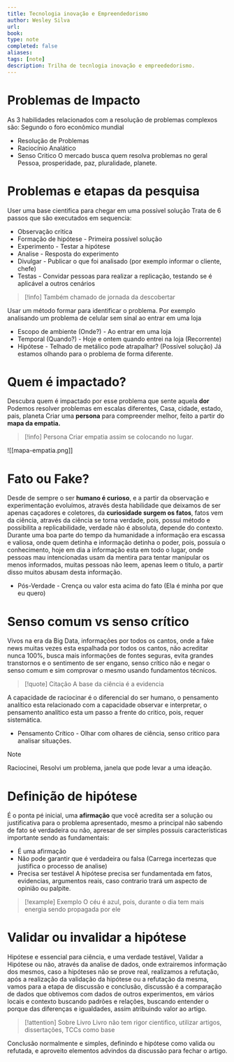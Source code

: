 ```yaml
---
title: Tecnologia inovação e Empreendedorismo
author: Wesley Silva
url:
book:
type: note
completed: false
aliases:
tags: [note]
description: Trilha de tecnlogia inovação e empreededorismo. 
---
```

# Problemas de Impacto
As 3 habilidades relacionados com a resolução de problemas complexos são:
Segundo o foro econômico mundial
- Resolução de Problemas
- Raciocínio Analático
- Senso Critico
O mercado busca quem resolva problemas no geral
Pessoa, prosperidade, paz, pluralidade, planete.

# Problemas e etapas da pesquisa
User uma base cientifica para chegar em uma possível solução
Trata de 6 passos que são executados em sequencia:
- Observação critica
- Formação de hipótese - Primeira possível solução
- Experimento - Testar a hipótese
- Analise - Resposta do experimento
- Divulgar - Publicar o que foi analisado (por exemplo informar o cliente, chefe)
- Testas - Convidar pessoas para realizar a replicação, testando se é aplicável a outros cenários

> [!info]
> Também chamado de jornada da descobertar

Usar um método formar para identificar o problema.
Por exemplo analisando um problema de celular sem sinal ao entrar em uma loja
- Escopo de ambiente (Onde?) - Ao entrar em uma loja
- Temporal (Quando?) - Hoje e ontem quando entrei na loja (Recorrente)
- Hipótese - Telhado de metálico pode atrapalhar? (Possível solução)
Já estamos olhando para o problema de forma diferente.

# Quem é impactado?
Descubra quem é impactado por esse problema que sente aquela **dor**
Podemos resolver problemas em escalas diferentes, Casa, cidade, estado, pais, planeta
Criar uma **persona** para compreender melhor, feito a partir do **mapa da empatia.**

>[!info] Persona
>Criar empatia assim se colocando no lugar.

![[mapa-empatia.png]]

# Fato ou Fake?
Desde de sempre o ser **humano é curioso**, e a partir da observação e experimentação evoluímos, através desta habilidade que deixamos de ser apenas caçadores e coletores, da **curiosidade surgem os fatos**, fatos vem da ciência, através da ciência se torna verdade, pois, possui método e possibilita a replicabilidade, verdade não é absoluta, depende do contexto.
Durante uma boa parte do tempo da humanidade a informação era escassa e valiosa, onde quem detinha e informação detinha o poder, pois, possuía o conhecimento, hoje em dia a informação esta em todo o lugar, onde pessoas mau intencionadas usam da mentira para tentar manipular os menos informados, muitas pessoas não leem, apenas leem o titulo, a partir disso muitos abusam desta informação.
- Pós-Verdade - Crença ou valor esta acima do fato (Ela é minha por que eu quero)

# Senso comum vs senso crítico
Vivos na era da Big Data, informações por todos os cantos, onde a fake news muitas vezes esta espalhada por todos os cantos, não acreditar nunca 100%, busca mais informações de fontes seguras, evita grandes transtornos e o sentimento de ser engano, senso crítico não e negar o senso comum e sim comprovar o mesmo usando fundamentos técnicos.

>[!quote] Citação
>A base da ciência é a evidencia

A capacidade de raciocinar é o diferencial do ser humano, o pensamento analítico esta relacionado com a capacidade observar e interpretar, o pensamento analítico esta um passo a frente do critico, pois, requer sistemática.
- Pensamento Crítico - Olhar com olhares de ciência, senso critico para analisar situações.

>[!note]
>Raciocinei, Resolvi um problema, janela que pode levar a uma ideação.

# Definição de hipótese
É o ponta pé inicial, uma **afirmação** que você acredita ser a solução ou justificativa para o problema apresentado, mesmo a principal não sabendo de fato sé verdadeira ou não, apresar de ser simples possuis características importante sendo as fundamentais:
- É uma afirmação
- Não pode garantir que é verdadeira ou falsa (Carrega incertezas que justifica o processo de analise)
- Precisa ser testável
A hipótese precisa ser fundamentada em fatos, evidencias, argumentos reais, caso contrario trará um aspecto de opinião ou palpite.

>[!example] Exemplo
>O céu é azul, pois, durante o dia tem mais energia sendo propagada por ele

# Validar ou invalidar a hipótese

Hipótese e essencial para ciência, e uma verdade testável, Validar a Hipótese ou não, através da analise de dados, onde extrairemos informação dos mesmos, caso a hipóteses não se prove real, realizamos a refutação, após a realização da validação da hipótese ou a refutação da mesma, vamos para a etapa de discussão e conclusão, discussão é a comparação de dados que obtivemos com dados de outros experimentos, em vários locais e contexto buscando padrões e relações, buscando entender o porque das diferenças e igualdades, assim atribuindo valor ao artigo.

>[!attention] Sobre Livro
>Livro não tem rigor cientifico, utilizar artigos, dissertações, TCCs como base

Conclusão normalmente e simples, definindo e hipótese como valida ou refutada, e aproveito elementos advindos da discussão para fechar o artigo.

